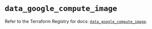 # `data_google_compute_image`

Refer to the Terraform Registry for docs: [`data_google_compute_image`](https://registry.terraform.io/providers/hashicorp/google/6.7.0/docs/data-sources/compute_image).
